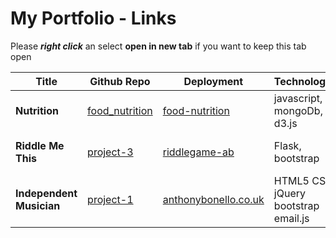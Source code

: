 # My Portfolio - Links
Please ***right click*** an select **open in new tab** if you want to keep this tab open

| Title | Github Repo | Deployment | Technologies | Notes |
|-------|-------------|----------|----|-----|
|**Nutrition**| [food_nutrition](https://github.com/abonello/food_nutrition) | [food-nutrition](https://food-nutrition.herokuapp.com/) | javascript, mongoDb, d3.js | work in progress |
|**Riddle Me This** | [project-3](https://github.com/abonello/project-3) | [riddlegame-ab](https://riddlegame-ab.herokuapp.com/) | Flask, bootstrap | Game - work in progress |
|**Independent Musician**| [project-1](https://github.com/abonello/project-1) | [anthonybonello.co.uk](http://www.anthonybonello.co.uk/)| HTML5 CSS3 jQuery bootstrap email.js | submitted |
